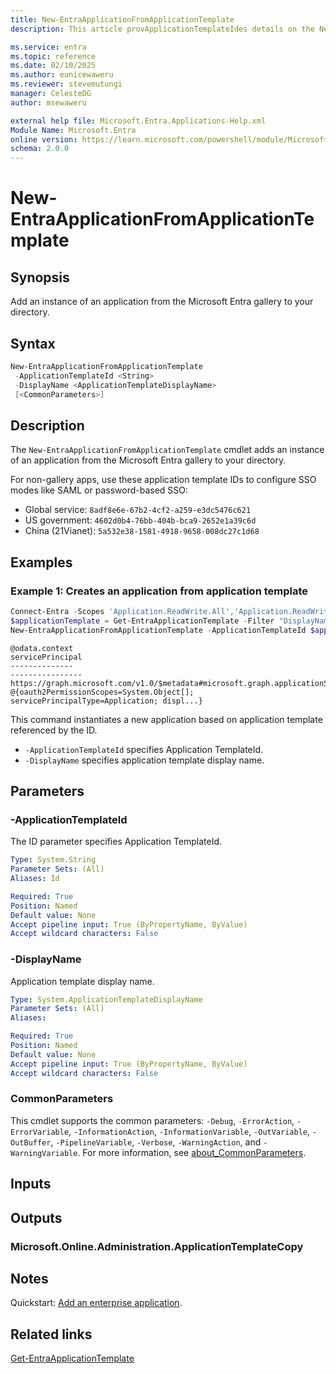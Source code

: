 ```yaml
---
title: New-EntraApplicationFromApplicationTemplate
description: This article provApplicationTemplateIdes details on the New-EntraApplicationFromApplicationTemplate command.

ms.service: entra
ms.topic: reference
ms.date: 02/10/2025
ms.author: eunicewaweru
ms.reviewer: stevemutungi
manager: CelesteDG
author: msewaweru

external help file: Microsoft.Entra.Applications-Help.xml
Module Name: Microsoft.Entra
online version: https://learn.microsoft.com/powershell/module/Microsoft.Entra/New-EntraApplicationFromApplicationTemplate
schema: 2.0.0
---
```


# New-EntraApplicationFromApplicationTemplate

## Synopsis

Add an instance of an application from the Microsoft Entra gallery to your directory.

## Syntax

```powershell
New-EntraApplicationFromApplicationTemplate
 -ApplicationTemplateId <String>
 -DisplayName <ApplicationTemplateDisplayName>
 [<CommonParameters>]
```

## Description

The `New-EntraApplicationFromApplicationTemplate` cmdlet adds an instance of an application from the Microsoft Entra gallery to your directory.

For non-gallery apps, use these application template IDs to configure SSO modes like SAML or password-based SSO:

- Global service: `8adf8e6e-67b2-4cf2-a259-e3dc5476c621`
- US government: `4602d0b4-76bb-404b-bca9-2652e1a39c6d`
- China (21Vianet): `5a532e38-1581-4918-9658-008dc27c1d68`

## Examples

### Example 1: Creates an application from application template

```powershell
Connect-Entra -Scopes 'Application.ReadWrite.All','Application.ReadWrite.OwnedBy' # Application.ReadWrite.OwnedBy is an app-only permission (non-interactive)
$applicationTemplate = Get-EntraApplicationTemplate -Filter "DisplayName eq 'SAP Fieldglass'"
New-EntraApplicationFromApplicationTemplate -ApplicationTemplateId $applicationTemplate.Id -DisplayName 'Contoso SAP App'
```

```Output
@odata.context                                                                         servicePrincipal
--------------                                                                         ----------------
https://graph.microsoft.com/v1.0/$metadata#microsoft.graph.applicationServicePrincipal @{oauth2PermissionScopes=System.Object[]; servicePrincipalType=Application; displ...}
```

This command instantiates a new application based on application template referenced by the ID.

- `-ApplicationTemplateId` specifies Application TemplateId.
- `-DisplayName` specifies application template display name.

## Parameters

### -ApplicationTemplateId

The ID parameter specifies Application TemplateId.

```yaml
Type: System.String
Parameter Sets: (All)
Aliases: Id

Required: True
Position: Named
Default value: None
Accept pipeline input: True (ByPropertyName, ByValue)
Accept wildcard characters: False
```

### -DisplayName

Application template display name.

```yaml
Type: System.ApplicationTemplateDisplayName
Parameter Sets: (All)
Aliases:

Required: True
Position: Named
Default value: None
Accept pipeline input: True (ByPropertyName, ByValue)
Accept wildcard characters: False
```

### CommonParameters

This cmdlet supports the common parameters: `-Debug`, `-ErrorAction`, `-ErrorVariable`, `-InformationAction`, `-InformationVariable`, `-OutVariable`, `-OutBuffer`, `-PipelineVariable`, `-Verbose`, `-WarningAction`, and `-WarningVariable`. For more information, see [about_CommonParameters](https://go.microsoft.com/fwlink/?LinkID=113216).

## Inputs

## Outputs

### Microsoft.Online.Administration.ApplicationTemplateCopy

## Notes

Quickstart: [Add an enterprise application](https://learn.microsoft.com/entra/identity/enterprise-apps/add-application-portal).

## Related links

[Get-EntraApplicationTemplate](Get-EntraApplicationTemplate.md)
